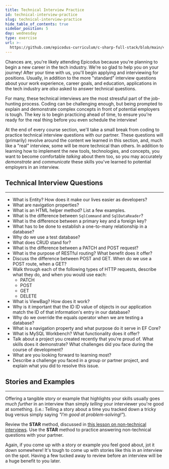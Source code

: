 ```yaml
---
title: Technical Interview Practice
id: technical-interview-practice
slug: technical-interview-practice
hide_table_of_contents: true
sidebar_position: 5
day: wednesday
type: exercise
url: >-
  https://github.com/epicodus-curriculum/c-sharp-full-stack/blob/main/4a_classwork_weekly_technical_interview_practice.md
---
```


Chances are, you're likely attending Epicodus because you're planning to begin a new career in the tech industry. We're so glad to help you on your journey! After your time with us, you'll begin applying and interviewing for positions. Usually, in addition to the more "standard" interview questions about your work experience, career goals, and education, applications in the tech industry are _also_ asked to answer technical questions.

For many, these technical interviews are the most stressful part of the job-hunting process. Coding can be challenging enough, but being prompted to explain and demonstrate complex concepts in front of potential employers is tough. The key is to begin practicing ahead of time, to ensure you're ready for the real thing before you even schedule the interview!

At the end of every course section, we'll take a small break from coding to practice technical interview questions with our partner. These questions will (primarily) revolve around the content we learned in this section, and, much like a "real" interview, some will be more technical than others.  In addition to learning how to implement the new tools, technologies, and concepts, you want to become comfortable _talking_ about them too, so you may accurately _demonstrate_ and _communicate_ these skills you've learned to potential employers in an interview.

## Technical Interview Questions
---

* What is Entity? How does it make our lives easier as developers?
* What are navigation properties?
* What is an HTML helper method? List a few examples.
* What is the difference between `SqlCommand` and `SqlDataReader`?
* What is the difference between a primary key and a foreign key?
* What has to be done to establish a one-to-many relationship in a database?
* Why do we use a test database?
* What does CRUD stand for?
* What is the difference between a PATCH and POST request?
* What is the purpose of RESTful routing? What benefit does it offer?
* Discuss the difference between POST and GET. When do we use a POST route, when a GET?
* Walk through each of the following types of HTTP requests, describe what they do, and when you would use each:
  * PATCH
  * POST
  * GET
  * DELETE
* What is ViewBag? How does it work?
* Why is it important that the ID ID value of objects in our application match the ID of that information's entry in our database?
* Why do we override the equals operator when we are testing a database?
* What is a navigation property and what purpose do it serve in EF Core?
* What is MySQL Workbench? What functionality does it offer?
* Talk about a project you created recently that you're proud of. What skills does it demonstrate? What challenges did you face during the course of development?
* What are you looking forward to learning most?
* Describe a challenge you faced in a group or partner project, and explain what you did to resolve this issue.

## Stories and Examples
---


Offering a tangible story or example that highlights your skills usually goes _much further_ in an interview than simply _telling_ your interviewer you're good at something. (i.e.: Telling a story about a time you tracked down a tricky bug versus simply saying _"I'm good at problem-solving!"_).

Review the **STAR** method, discussed in [this lesson on non-technical interviews](https://new.learnhowtoprogram.com/internship-and-job-search/preparing-for-job-interviews/non-technical-interview). Use the **STAR** method to practice answering non-technical questions with your partner.

Again, if you come up with a story or example you feel good about, jot it down somewhere! It's tough to come up with stories like this in an interview on the spot. Having a few tucked away to review before an interview will be a huge benefit to you later.
